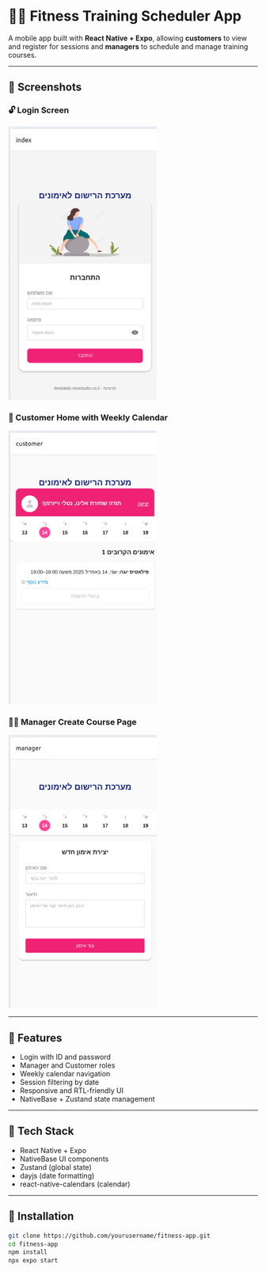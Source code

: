 # 🧘‍♀️ Fitness Training Scheduler App

A mobile app built with **React Native + Expo**, allowing **customers** to view and register for sessions and **managers** to schedule and manage training courses.

---

## 📱 Screenshots

### 🔓 Login Screen
<img src="screenshots/login.png" width="300" />

### 📅 Customer Home with Weekly Calendar
<img src="screenshots/customer.png" width="300" />

### 🧑‍💼 Manager Create Course Page
<img src="screenshots/manager.png" width="300" />

---

## 🚀 Features

- Login with ID and password
- Manager and Customer roles
- Weekly calendar navigation
- Session filtering by date
- Responsive and RTL-friendly UI
- NativeBase + Zustand state management

---

## 🧱 Tech Stack

- React Native + Expo
- NativeBase UI components
- Zustand (global state)
- dayjs (date formatting)
- react-native-calendars (calendar)

---

## 🔧 Installation

```bash
git clone https://github.com/yourusername/fitness-app.git
cd fitness-app
npm install
npx expo start
